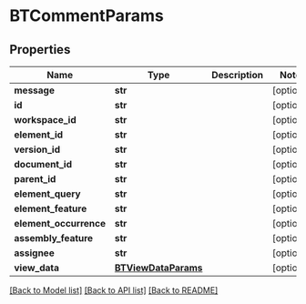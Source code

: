 # BTCommentParams

## Properties
Name | Type | Description | Notes
------------ | ------------- | ------------- | -------------
**message** | **str** |  | [optional] 
**id** | **str** |  | [optional] 
**workspace_id** | **str** |  | [optional] 
**element_id** | **str** |  | [optional] 
**version_id** | **str** |  | [optional] 
**document_id** | **str** |  | [optional] 
**parent_id** | **str** |  | [optional] 
**element_query** | **str** |  | [optional] 
**element_feature** | **str** |  | [optional] 
**element_occurrence** | **str** |  | [optional] 
**assembly_feature** | **str** |  | [optional] 
**assignee** | **str** |  | [optional] 
**view_data** | [**BTViewDataParams**](BTViewDataParams.md) |  | [optional] 

[[Back to Model list]](../README.md#documentation-for-models) [[Back to API list]](../README.md#documentation-for-api-endpoints) [[Back to README]](../README.md)


